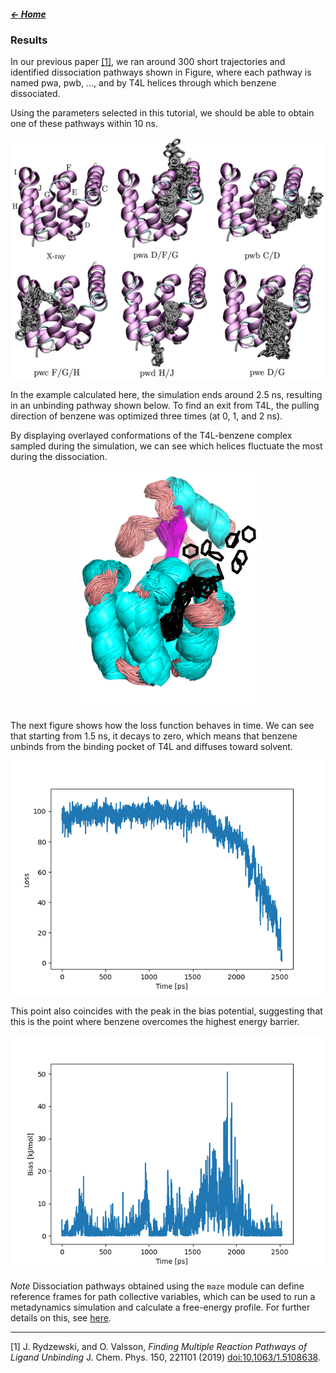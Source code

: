 ##### [&larr; Home](NAVIGATION.md)

### Results

In our previous paper [[1]](#1), we ran around 300 short trajectories and identified dissociation pathways shown in Figure, where each pathway is named pwa, pwb, ..., and by T4L helices through which benzene dissociated. 

Using the parameters selected in this tutorial, we should be able to obtain one of these pathways within 10 ns.

<center><img src="fig/paths.png" width="500"/></center>

In the example calculated here, the simulation ends around 2.5 ns, resulting in an unbinding pathway shown below. To find an exit from T4L, the pulling direction of benzene was optimized three times (at 0, 1, and 2 ns). 

By displaying overlayed conformations of the T4L-benzene complex sampled during the simulation, we can see which helices fluctuate the most during the dissociation. 

<center><img src="fig/dissociation.png" width="300"/></center>

The next figure shows how the loss function behaves in time. We can see that starting from 1.5 ns, it decays to zero, which means that benzene unbinds from the binding pocket of T4L and diffuses toward solvent.

<center><img src="fig/time-loss.png" width="500"/></center>

This point also coincides with the peak in the bias potential, suggesting that this is the point where benzene overcomes the highest energy barrier.

<center><img src="fig/time-bias.png" width="500"/></center>

*Note* Dissociation pathways obtained using the `maze` module can define reference frames for path collective variables, which can be used to run a metadynamics simulation and calculate a free-energy profile. For further details on this, see [here](https://www.plumed.org/doc-v2.9/user-doc/html/_p_a_t_h.html).

---

<a id="1">[1]</a>  J. Rydzewski, and O. Valsson, *Finding Multiple Reaction Pathways of Ligand Unbinding* J. Chem. Phys. 150, 221101 (2019) [doi:10.1063/1.5108638](https://doi.org/10.1063/1.5108638).
